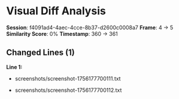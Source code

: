# Visual Diff Analysis

**Session**: f4091ad4-4aec-4cce-8b37-d2600c0008a7
**Frame**: 4 -> 5
**Similarity Score**: 0%
**Timestamp**: 360 -> 361

## Changed Lines (1)

**Line 1:**
- screenshots/screenshot-1756177700111.txt
+ screenshots/screenshot-1756177700112.txt

